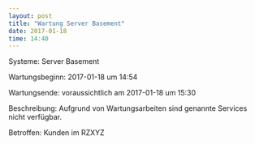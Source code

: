 ```yaml
---
layout: post
title: "Wartung Server Basement"
date: 2017-01-18
time: 14:40
---
```


Systeme: Server Basement


Wartungsbeginn: 2017-01-18 um 14:54


Wartungsende: voraussichtlich am 2017-01-18 um 15:30


Beschreibung: Aufgrund von Wartungsarbeiten sind genannte Services nicht verfügbar.


Betroffen: Kunden im RZXYZ
